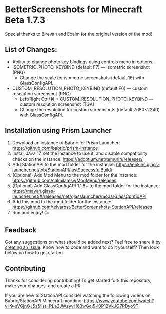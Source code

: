 # BetterScreenshots for Minecraft Beta 1.7.3

Special thanks to Birevan and Exalm for the original version of the mod!

## List of Changes:

* Ability to change photo key bindings using controls menu in options.
* ISOMETRIC_PHOTO_KEYBIND (default F7) — isometric screenshot (PNG)
  * Change the scale for isometric screenshots (default 16) with GlassConfigAPI.
* CUSTOM_RESOLUTION_PHOTO_KEYBIND (default F6) — custom resolution screenshot (PNG)
  * Left/Right Ctrl/⌘ + CUSTOM_RESOLUTION_PHOTO_KEYBIND — custom resolution screenshot (TGA)
  * Change the resolution for custom screenshots (default 7680×2240) with GlassConfigAPI.

## Installation using Prism Launcher

1. Download an instance of Babric for Prism Launcher: https://github.com/babric/prism-instance
2. Install Java 17, set the instance to use it, and disable compatibility checks on the instance: https://adoptium.net/temurin/releases/
3. Add StationAPI to the mod folder for the instance: https://jenkins.glass-launcher.net/job/StationAPI/lastSuccessfulBuild/
4. (Optional) Add Mod Menu to the mod folder for the instance: https://github.com/calmilamsy/ModMenu/releases
5. (Optional) Add GlassConfigAPI 1.1.6+ to the mod folder for the instance: https://maven.glass-launcher.net/#/releases/net/glasslauncher/mods/GlassConfigAPI
6. Add this mod to the mod folder for the instance: https://github.com/telvarost/BetterScreenshots-StationAPI/releases
7. Run and enjoy! 👍

## Feedback

Got any suggestions on what should be added next? Feel free to share it by [creating an issue](https://github.com/telvarost/BetterScreenshots-StationAPI/issues/new). Know how to code and want to do it yourself? Then look below on how to get started.

## Contributing

Thanks for considering contributing! To get started fork this repository, make your changes, and create a PR. 

If you are new to StationAPI consider watching the following videos on Babric/StationAPI Minecraft modding: https://www.youtube.com/watch?v=9-sVGjnGJ5s&list=PLa2JWzyvH63wGcj5-i0P12VkJG7PDyo9T
